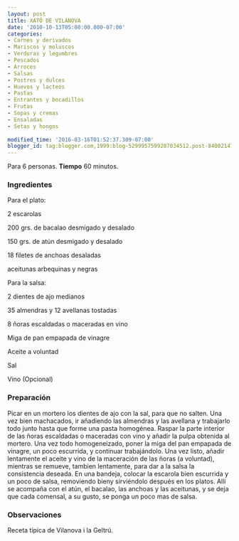 ```yaml
---
layout: post
title: XATÓ DE VILANOVA
date: '2010-10-13T05:00:00.000-07:00'
categories:
- Carnes y derivados
- Mariscos y moluscos
- Verduras y legumbres
- Pescados
- Arroces
- Salsas
- Postres y dulces
- Huevos y lacteos
- Pastas
- Entrantes y bocadillos
- Frutas
- Sopas y cremas
- Ensaladas
- Setas y hongos
 
modified_time: '2016-03-16T01:52:37.309-07:00'
blogger_id: tag:blogger.com,1999:blog-5299957599287034512.post-8400214798319480544
---
```


Para 6 personas.
<b>Tiempo</b> 60 minutos.

<h3>Ingredientes</h3>

Para el plato:

2 escarolas

200 grs. de bacalao desmigado y desalado

150 grs. de atún desmigado y desalado

18 filetes de anchoas desaladas

aceitunas arbequinas y negras

Para la salsa:

2 dientes de ajo medianos

35 almendras y 12 avellanas tostadas

8 ñoras escaldadas o maceradas en vino

Miga de pan empapada de vinagre

Aceite a voluntad

Sal

Vino (Opcional)

<h3>Preparación</h3>

Picar en un mortero los dientes de ajo con la sal, para que no salten. Una vez bien machacados, ir añadiendo las almendras y las avellana y trabajarlo todo junto hasta que forme una pasta homogénea. Raspar la parte interior de las ñoras escaldadas o maceradas con vino y añadir la pulpa obtenida al mortero. Una vez todo homogeneizado, poner la miga del pan empapada de vinagre, un poco escurrida, y continuar trabajándolo. Una vez listo, añadir lentamente el aceite y vino de la maceración de las ñoras (a voluntad), mientras se remueve, tambien lentamente, para dar a la salsa la consistencia deseada. En una bandeja, colocar la escarola bien escurrida y un poco de salsa, removiendo bieny sirviéndolo después en los platos. Allí se acompaña con el atún, el bacalao, las anchoas y las aceitunas, y se deja que cada comensal, a su gusto, se ponga un poco mas de salsa.

<h3>Observaciones</h3>

Receta típica de Vilanova i la Geltrú.


